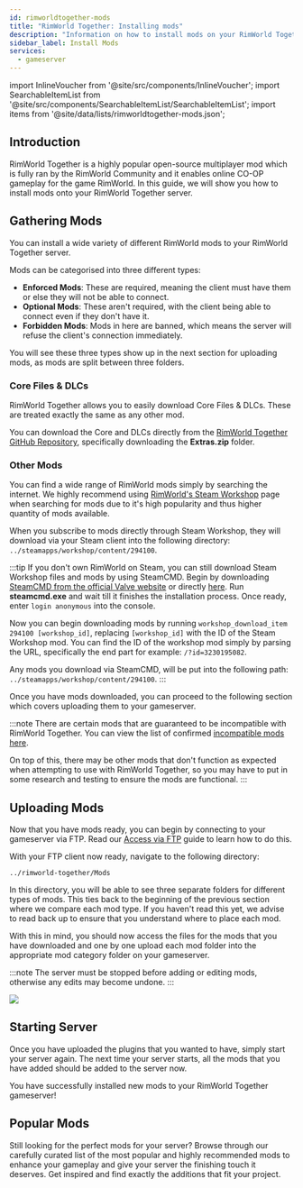 ```yaml
---
id: rimworldtogether-mods
title: "RimWorld Together: Installing mods"
description: "Information on how to install mods on your RimWorld Together server from ZAP-Hosting"
sidebar_label: Install Mods
services:
  - gameserver
---
```


import InlineVoucher from '@site/src/components/InlineVoucher';
import SearchableItemList from '@site/src/components/SearchableItemList/SearchableItemList';
import items from '@site/data/lists/rimworldtogether-mods.json';

## Introduction

RimWorld Together is a highly popular open-source multiplayer mod which is fully ran by the RimWorld Community and it enables online CO-OP gameplay for the game RimWorld. In this guide, we will show you how to install mods onto your RimWorld Together server.

<InlineVoucher />

## Gathering Mods

You can install a wide variety of different RimWorld mods to your RimWorld Together server.

Mods can be categorised into three different types:
- **Enforced Mods**: These are required, meaning the client must have them or else they will not be able to connect.
- **Optional Mods**: These aren't required, with the client being able to connect even if they don't have it.
- **Forbidden Mods**: Mods in here are banned, which means the server will refuse the client's connection immediately.

You will see these three types show up in the next section for uploading mods, as mods are split between three folders.

### Core Files & DLCs

RimWorld Together allows you to easily download Core Files & DLCs. These are treated exactly the same as any other mod.

You can download the Core and DLCs directly from the [RimWorld Together GitHub Repository](https://github.com/RimworldTogether/RimWorld-Together), specifically downloading the **Extras.zip** folder.

### Other Mods

You can find a wide range of RimWorld mods simply by searching the internet. We highly recommend using [RimWorld's Steam Workshop](https://steamcommunity.com/app/294100/workshop/) page when searching for mods due to it's high popularity and thus higher quantity of mods available.

When you subscribe to mods directly through Steam Workshop, they will download via your Steam client into the following directory: `../steamapps/workshop/content/294100`.

:::tip
If you don't own RimWorld on Steam, you can still download Steam Workshop files and mods by using SteamCMD. Begin by downloading [SteamCMD from the official Valve website](https://developer.valvesoftware.com/wiki/SteamCMD) or directly [here](https://steamcdn-a.akamaihd.net/client/installer/steamcmd.zip). Run **steamcmd.exe** and wait till it finishes the installation process. Once ready, enter `login anonymous` into the console. 

Now you can begin downloading mods by running `workshop_download_item 294100 [workshop_id]`, replacing `[workshop_id]` with the ID of the Steam Workshop mod. You can find the ID of the workshop mod simply by parsing the URL, specifically the end part for example: `/?id=3230195082`.

Any mods you download via SteamCMD, will be put into the following path: `../steamapps/workshop/content/294100`.
:::

Once you have mods downloaded, you can proceed to the following section which covers uploading them to your gameserver.

:::note
There are certain mods that are guaranteed to be incompatible with RimWorld Together. You can view the list of confirmed [incompatible mods here](https://github.com/RimworldTogether/RimWorld-Together/blob/development/IncompatibilityList.md).

On top of this, there may be other mods that don't function as expected when attempting to use with RimWorld Together, so you may have to put in some research and testing to ensure the mods are functional.
:::

## Uploading Mods

Now that you have mods ready, you can begin by connecting to your gameserver via FTP. Read our [Access via FTP](gameserver-ftpaccess.md) guide to learn how to do this.

With your FTP client now ready, navigate to the following directory:
```
../rimworld-together/Mods
```

In this directory, you will be able to see three separate folders for different types of mods. This ties back to the beginning of the previous section where we compare each mod type. If you haven't read this yet, we advise to read back up to ensure that you understand where to place each mod.

With this in mind, you should now access the files for the mods that you have downloaded and one by one upload each mod folder into the appropriate mod category folder on your gameserver.

:::note
The server must be stopped before adding or editing mods, otherwise any edits may become undone.
:::

![](https://screensaver01.zap-hosting.com/index.php/s/3TsB3wYFzoxK3NL/preview)

## Starting Server

Once you have uploaded the plugins that you wanted to have, simply start your server again. The next time your server starts, all the mods that you have added should be added to the server now.

You have successfully installed new mods to your RimWorld Together gameserver!

## Popular Mods

Still looking for the perfect mods for your server? Browse through our carefully curated list of the most popular and highly recommended mods to enhance your gameplay and give your server the finishing touch it deserves. Get inspired and find exactly the additions that fit your project.

<SearchableItemList items={items} />

<InlineVoucher />
